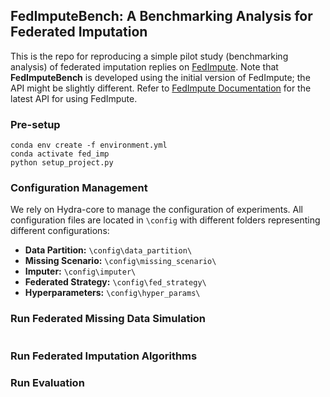 
## FedImputeBench: A Benchmarking Analysis for Federated Imputation

This is the repo for reproducing a simple pilot study (benchmarking analysis) of federated imputation replies on [FedImpute](https://github.com/idsla/FedImpute). Note that **FedImputeBench** is developed using the initial version of FedImpute; the API might be slightly different. Refer to [FedImpute Documentation](https://idsla.github.io/FedImpute/) for the latest API for using FedImpute.

### Pre-setup
```shell
conda env create -f environment.yml
conda activate fed_imp
python setup_project.py
```

### Configuration Management

We rely on Hydra-core to manage the configuration of experiments. All configuration files are located in `\config` with different folders representing different configurations:

- **Data Partition:** `\config\data_partition\`
- **Missing Scenario:** `\config\missing_scenario\`
- **Imputer:** `\config\imputer\`
- **Federated Strategy:** `\config\fed_strategy\`
- **Hyperparameters:** `\config\hyper_params\`

### Run Federated Missing Data Simulation

```
```

### Run Federated Imputation Algorithms

### Run Evaluation



